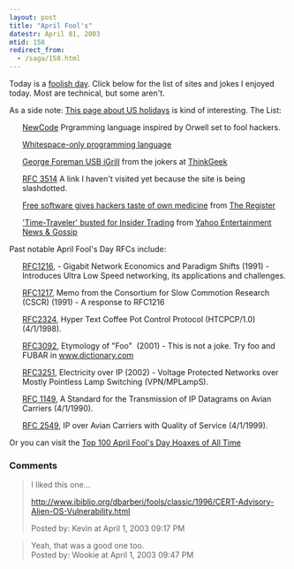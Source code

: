 ```yaml
---
layout: post
title: "April Fool's"
datestr: April 01, 2003
mtid: 158
redirect_from:
  - /saga/158.html
---
```


Today is a <a href="http://www.usis.usemb.se/Holidays/celebrate/april.html">foolish day</a>.  Click below for the list of sites and jokes I enjoyed today.  Most are technical, but some aren't.

As a side note: <a href="http://www.usis.usemb.se/Holidays/celebrate/intro.html">This page about US holidays</a> is kind of interesting.
<lh>The List:</lh>
<ul>
<a href="http://www.smh.com.au/articles/2003/03/31/1048962694949.html">NewCode</a> Prgramming language inspired by Orwell set to fool hackers.
</ul>
<ul>
<a href="http://compsoc.dur.ac.uk/whitespace/">Whitespace-only programming language</a>
</ul>
<ul>
<a href="http://www.thinkgeek.com/stuff/looflirpa/igrill.shtml">George Foreman USB iGrill</a> from the jokers at <a href="http://www.thinkgeek.com">ThinkGeek</a>
</ul>
<ul>
<a href="ftp://ftp.rfc-editor.org/in-notes/rfc3514.txt">RFC 3514</a> A link I haven't visited yet because the site is being slashdotted.
</ul>
<ul>
<a href="http://www.theregister.co.uk/content/28/30036.html">Free software gives hackers taste of own medicine</a> from <a href="http://www.theregister.co.uk">The Register</a>
</ul>
<ul>
<a href="http://tv.yahoo.com/news/wwn/20030319/104808600007.html">'Time-Traveler' busted for Insider Trading</a> from <a href="http://tv.yahoo.com/news/">Yahoo Entertainment News & Gossip</a>
</ul>
<lh>Past notable April Fool's Day RFCs include:</lh>
<ul>
<a href="ftp://ftp.rfc-editor.org/in-notes/rfc1216.txt">RFC1216</a>,
- Gigabit Network Economics and Paradigm Shifts (1991) - Introduces Ultra
Low Speed networking, its applications and challenges.
</ul>
<ul>
<a href="ftp://ftp.rfc-editor.org/in-notes/rfc1217.txt">RFC1217</a>, Memo
from the Consortium for Slow Commotion Research (CSCR) (1991) - A
response to RFC1216
</ul>
<ul>
<a href="ftp://ftp.rfc-editor.org/in-notes/rfc2324.txt">RFC2324</a>,
Hyper Text Coffee Pot Control Protocol (HTCPCP/1.0) (4/1/1998).
</ul>
<ul>
<a href="ftp://ftp.rfc-editor.org/in-notes/rfc3092.txt">RFC3092</a>,
Etymology of &quot;Foo&quot;&nbsp; (2001) - This is not a joke. Try foo
and FUBAR in <a href="http://www.dictionary.com/">www.dictionary.com</a>
</ul>
<ul>
<a href="ftp://ftp.rfc-editor.org/in-notes/rfc3251.txt">RFC3251</a>,
Electricity over IP (2002) - Voltage Protected Networks over Mostly
Pointless Lamp Switching (VPN/MPLampS).
</ul>
<ul>
<a href="ftp://ftp.rfc-editor.org/in-notes/rfc3251.txt">RFC 1149</a>, A Standard for the Transmission of IP Datagrams on Avian Carriers (4/1/1990).
</ul>
<ul>
<a href="ftp://ftp.rfc-editor.org/in-notes/rfc2549.txt">RFC 2549</a>, IP over Avian Carriers with Quality of Service (4/1/1999).
</ul>

Or you can visit the <a href="http://www.museumofhoaxes.com/top100.html">Top 100 April Fool's Day Hoaxes of All Time</a>

### Comments

<blockquote>
I liked this one...

<a href="http://www.ibiblio.org/dbarberi/fools/classic/1996/CERT-Advisory-Alien-OS-Vulnerability.html">http://www.ibiblio.org/dbarberi/fools/classic/1996/CERT-Advisory-Alien-OS-Vulnerability.html</a>
<div class="post-meta">Posted by: Kevin at April  1, 2003 09:17 PM</div> </blockquote>
<blockquote>
Yeah, that was a good one too.
<div class="post-meta">Posted by: Wookie at April  1, 2003 09:47 PM</div> </blockquote>

